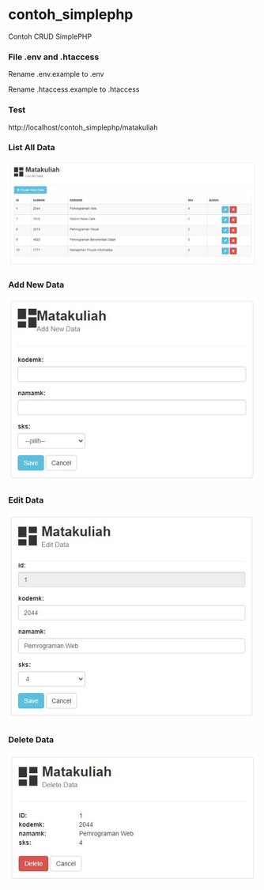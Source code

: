 # contoh_simplephp
Contoh CRUD SimplePHP

### File .env and .htaccess
Rename .env.example to .env

Rename .htaccess.example to .htaccess

### Test
http://localhost/contoh_simplephp/matakuliah

### List All Data
![list](https://github.com/freddywicaksono/contoh_simplephp/blob/main/images/list.jpg)


### Add New Data
![add](https://github.com/freddywicaksono/contoh_simplephp/blob/main/images/add.jpg)


### Edit Data
![Edit](https://github.com/freddywicaksono/contoh_simplephp/blob/main/images/edit.jpg)


### Delete Data
![Delete](https://github.com/freddywicaksono/contoh_simplephp/blob/main/images/delete.jpg)
